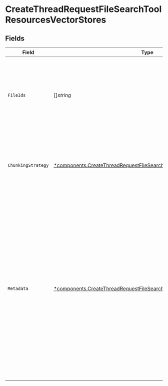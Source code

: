 # CreateThreadRequestFileSearchToolResourcesVectorStores


## Fields

| Field                                                                                                                                                                                                                                                                   | Type                                                                                                                                                                                                                                                                    | Required                                                                                                                                                                                                                                                                | Description                                                                                                                                                                                                                                                             |
| ----------------------------------------------------------------------------------------------------------------------------------------------------------------------------------------------------------------------------------------------------------------------- | ----------------------------------------------------------------------------------------------------------------------------------------------------------------------------------------------------------------------------------------------------------------------- | ----------------------------------------------------------------------------------------------------------------------------------------------------------------------------------------------------------------------------------------------------------------------- | ----------------------------------------------------------------------------------------------------------------------------------------------------------------------------------------------------------------------------------------------------------------------- |
| `FileIds`                                                                                                                                                                                                                                                               | []*string*                                                                                                                                                                                                                                                              | :heavy_minus_sign:                                                                                                                                                                                                                                                      | A list of [file](/docs/api-reference/files) IDs to add to the vector store. There can be a maximum of 10000 files in a vector store.<br/>                                                                                                                               |
| `ChunkingStrategy`                                                                                                                                                                                                                                                      | [*components.CreateThreadRequestFileSearchToolResourcesChunkingStrategy](../../models/components/createthreadrequestfilesearchtoolresourceschunkingstrategy.md)                                                                                                         | :heavy_minus_sign:                                                                                                                                                                                                                                                      | The chunking strategy used to chunk the file(s). If not set, will use the `auto` strategy.                                                                                                                                                                              |
| `Metadata`                                                                                                                                                                                                                                                              | [*components.CreateThreadRequestFileSearchToolResourcesMetadata](../../models/components/createthreadrequestfilesearchtoolresourcesmetadata.md)                                                                                                                         | :heavy_minus_sign:                                                                                                                                                                                                                                                      | Set of 16 key-value pairs that can be attached to a vector store. This can be useful for storing additional information about the vector store in a structured format. Keys can be a maximum of 64 characters long and values can be a maximum of 512 characters long.<br/> |